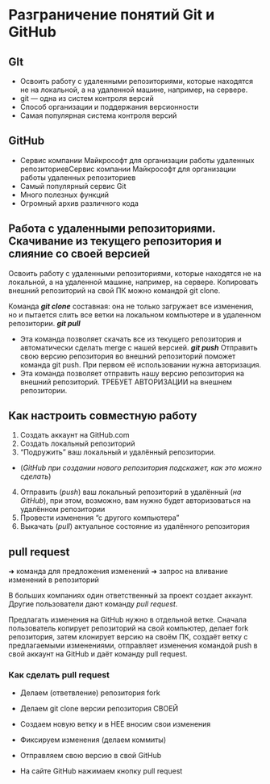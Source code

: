 # Разграничение понятий Git и GitHub

## GIt

* Освоить работу с удаленными
репозиториями, которые находятся
не на локальной, а на удаленной машине,
например, на сервере.
* git — одна из систем контроля версий
* Способ организации и поддержания
версионности
* Самая популярная система контроля версий

## GitHub

* Сервис компании Майкрософт для
организации работы удаленных
репозиториевСервис компании Майкрософт для
организации работы удаленных
репозиториев
* Самый популярный сервис Git
* Много полезных функций
* Огромный архив различного кода


## Работа с удаленными репозиториями. Скачивание из текущего репозитория и слияние со своей версией

Освоить работу с удаленными репозиториями, которые находятся не на локальной,
а на удаленной машине, например, на сервере.
Копировать внешний репозиторий на свой ПК можно командой git clone.

Команда ***git clone*** составная: она не только
загружает все изменения, но и пытается слить
все ветки на локальном компьютере и в
удаленном репозитории.
***git pull***

* Эта команда позволяет скачать все
из текущего репозитория и автоматически
сделать merge с нашей версией.
***git push***
Отправить свою версию репозитория во
внешний репозиторий поможет команда git
push. При первом её использовании нужна авторизация.
* Эта команда позволяет отправить нашу
версию репозитория на внешний
репозиторий. ТРЕБУЕТ АВТОРИЗАЦИИ
на внешнем репозитории.

## Как настроить совместную работу

1. Создать аккаунт на GitHub.com
2. Создать локальный репозиторий
3. “Подружить” ваш локальный и удалённый репозитории.

* (*GitHub при создании нового репозитория подскажет, как это можно сделать*)

4. Отправить (*push*) ваш локальный репозиторий в удалённый (*на GitHub*), при этом, возможно, вам нужно будет авторизоваться на удалённом репозитории
5. Провести изменения “с другого компьютера”
6. Выкачать (*pull*) актуальное состояние из удалённого репозитория

## pull request

➜ команда для предложения изменений
➜ запрос на вливание изменений в репозиторий

В больших компаниях один ответственный за проект создает аккаунт. Другие пользователи дают команду *pull request*.

Предлагать изменения на GitHub нужно в отдельной ветке. Сначала пользователь копирует репозиторий на свой компьютер, делает fork репозитория, затем клонирует версию на своём ПК, создаёт ветку с предлагаемыми изменениями, отправляет изменения командой push в свой аккаунт на GitHub и даёт команду pull request.

### Как сделать pull request

* Делаем   (ответвление) репозитория fork

* Делаем git clone   версии репозитория СВОЕЙ

* Создаем новую ветку и в НЕЕ вносим свои изменения

* Фиксируем изменения (делаем коммиты)

* Отправляем свою версию в свой GitHub

* На сайте GitHub нажимаем кнопку pull request